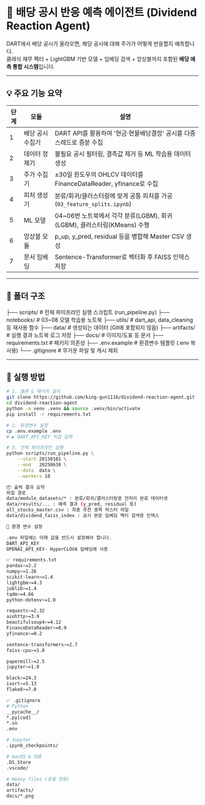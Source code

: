 # 🤖 배당 공시 반응 예측 에이전트 (Dividend Reaction Agent)

DART에서 배당 공시가 올라오면, 해당 공시에 대해 주가가 어떻게 반응할지 예측합니다.  
클래식 재무 팩터 + LightGBM 기반 모델 + 임베딩 검색 + 앙상블까지 포함된 **배당 예측 통합 시스템**입니다.

---

## 💡 주요 기능 요약

| 단계 | 모듈 | 설명 |
|------|------|------|
| 1 | 배당 공시 수집기 | DART API를 활용하여 '현금·현물배당결정' 공시를 다중 스레드로 증분 수집 |
| 2 | 데이터 정제기 | 불필요 공시 필터링, 결측값 제거 등 ML 학습용 데이터 생성 |
| 3 | 주가 수집기 | ±30일 윈도우의 OHLCV 데이터를 FinanceDataReader, yfinance로 수집 |
| 4 | 피처 생성기 | 분류/회귀/클러스터링에 맞게 공통 피처를 가공 (`03_feature_splits.ipynb`) |
| 5 | ML 모델 | 04~06번 노트북에서 각각 분류(LGBM), 회귀(LGBM), 클러스터링(KMeans) 수행 |
| 6 | 앙상블 모듈 | p_up, y_pred, residual 등을 병합해 Master CSV 생성 |
| 7 | 문서 임베딩 | Sentence-Transformer로 벡터화 후 FAISS 인덱스 저장 |

---

## 📁 폴더 구조
├── scripts/                 # 전체 파이프라인 실행 스크립트 (run_pipeline.py)
├── notebooks/               # 03~08 모델 학습용 노트북
├── utils/                   # dart_api, data_cleaning 등 재사용 함수
├── data/                    # 생성되는 데이터 (Git에 포함되지 않음)
├── artifacts/               # 실행 결과 노트북 로그 저장
├── docs/                    # 이미지/도표 등 문서
├── requirements.txt         # 패키지 의존성
├── .env.example             # 환경변수 템플릿 (.env 복사용)
└── .gitignore               # 무거운 파일 및 캐시 제외

---

## 🚀 실행 방법

```bash
# 1. 클론 & 패키지 설치
git clone https://github.com/king-gun1116/dividend-reaction-agent.git
cd dividend-reaction-agent
python -m venv .venv && source .venv/bin/activate
pip install -r requirements.txt

# 2. 환경변수 설정
cp .env.example .env
# ▶ DART_API_KEY 직접 입력

# 3. 전체 파이프라인 실행
python scripts/run_pipeline.py \
    --start 20130101 \
    --end   20250630 \
    --data  data \
    --workers 10

📦 출력 결과 요약
파일 경로
data/module_datasets/* : 분류/회귀/클러스터링용 전처리 완료 데이터셋
data/results/... : 예측 결과 (y_pred, residual 등)
all_stocks_master.csv : 최종 추천 종목 마스터 파일
data/dividend_faiss_index : 공시 본문 임베딩 벡터 검색용 인덱스

🔐 환경 변수 설정

.env 파일에는 아래 값을 반드시 설정해야 합니다.
DART_API_KEY
OPENAI_API_KEY- HyperCLOVA 임베딩에 사용

✅ requirements.txt
pandas>=2.2
numpy>=1.26
scikit-learn>=1.4
lightgbm>=4.3
joblib>=1.4
tqdm>=4.66
python-dotenv>=1.0

requests>=2.32
aiohttp>=3.9
beautifulsoup4>=4.12
FinanceDataReader>=0.9
yfinance>=0.2

sentence-transformers>=2.7
faiss-cpu>=1.8

papermill>=2.5
jupyter>=1.0

black>=24.3
isort>=5.13
flake8>=7.0

✅ .gitignore
# Python
__pycache__/
*.py[cod]
*.so
.env

# Jupyter
.ipynb_checkpoints/

# macOS & IDE
.DS_Store
.vscode/

# Heavy files (로컬 전용)
data/
artifacts/
docs/*.png
